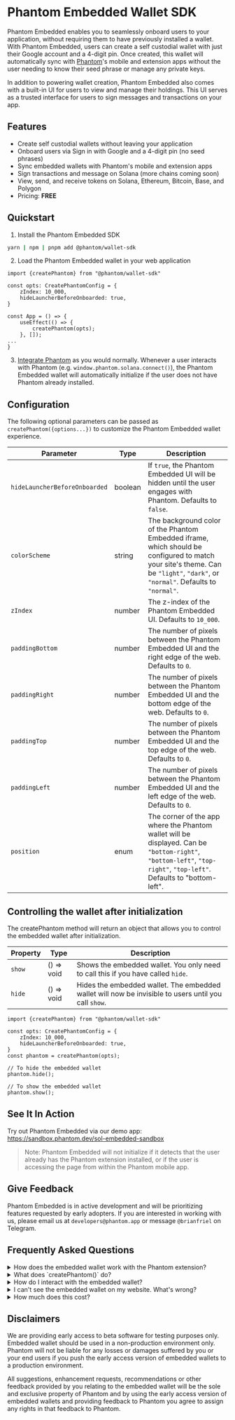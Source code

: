 # Phantom Embedded Wallet SDK

Phantom Embedded enables you to seamlessly onboard users to your application, without requiring them to have previously
installed a wallet. With Phantom Embedded, users can create a self custodial wallet with just their Google account and a
4-digit pin. Once created, this wallet will automatically sync with [Phantom](https://phantom.app)'s mobile and
extension apps without the user needing to know their seed phrase or manage any private keys.

In addition to powering wallet creation, Phantom Embedded also comes with a built-in UI for users to view and manage
their holdings. This UI serves as a trusted interface for users to sign messages and transactions on your app.

## Features

- Create self custodial wallets without leaving your application
- Onboard users via Sign in with Google and a 4-digit pin (no seed phrases)
- Sync embedded wallets with Phantom's mobile and extension apps
- Sign transactions and message on Solana (more chains coming soon)
- View, send, and receive tokens on Solana, Ethereum, Bitcoin, Base, and Polygon
- Pricing: **FREE**

## Quickstart

1. Install the Phantom Embedded SDK

```bash
yarn | npm | pnpm add @phantom/wallet-sdk
```

2. Load the Phantom Embedded wallet in your web application

```tsx
import {createPhantom} from "@phantom/wallet-sdk"

const opts: CreatePhantomConfig = {
    zIndex: 10_000,
    hideLauncherBeforeOnboarded: true,
}

const App = () => {
    useEffect(() => {
        createPhantom(opts);
    }, []);
...
}
```

3. [Integrate Phantom](https://docs.phantom.app/solana/integrating-phantom) as you would normally. Whenever a user
   interacts with Phantom (e.g. `window.phantom.solana.connect()`), the Phantom Embedded wallet will automatically
   initialize if the user does not have Phantom already installed.

## Configuration

The following optional parameters can be passed as `createPhantom({options...})` to customize the Phantom Embedded
wallet experience.

| Parameter                     | Type    | Description                                                                                                                                                                    |
|-------------------------------|---------|--------------------------------------------------------------------------------------------------------------------------------------------------------------------------------|
| `hideLauncherBeforeOnboarded` | boolean | If `true`, the Phantom Embedded UI will be hidden until the user engages with Phantom. Defaults to `false`.                                                                    |
| `colorScheme`                 | string  | The background color of the Phantom Embedded iframe, which should be configured to match your site's theme. Can be `"light"`, `"dark"`, or `"normal"`. Defaults to `"normal"`. |
| `zIndex`                      | number  | The z-index of the Phantom Embedded UI. Defaults to `10_000`.                                                                                                                  |
| `paddingBottom`               | number  | The number of pixels between the Phantom Embedded UI and the right edge of the web. Defaults to `0`.                                                                           |
| `paddingRight`                | number  | The number of pixels between the Phantom Embedded UI and the bottom edge of the web. Defaults to `0`.                                                                          |
| `paddingTop`                  | number  | The number of pixels between the Phantom Embedded UI and the top edge of the web. Defaults to `0`.                                                                             |
| `paddingLeft`                 | number  | The number of pixels between the Phantom Embedded UI and the left edge of the web. Defaults to `0`.                                                                            |
| `position`                    | enum    | The corner of the app where the Phantom wallet will be displayed. Can be `"bottom-right"`, `"bottom-left"`, `"top-right"`, `"top-left"`. Defaults to "bottom-left".            |

## Controlling the wallet after initialization

The createPhantom method will return an object that allows you to control the embedded wallet after initialization.

| Property | Type       | Description                                                                                         |
|----------|------------|-----------------------------------------------------------------------------------------------------|
| `show`   | () => void | Shows the embedded wallet. You only need to call this if you have called `hide`.                    |
| `hide`   | () => void | Hides the embedded wallet. The embedded wallet will now be invisible to users until you call `show`. |

```tsx
import {createPhantom} from "@phantom/wallet-sdk"

const opts: CreatePhantomConfig = {
    zIndex: 10_000,
    hideLauncherBeforeOnboarded: true,
}
const phantom = createPhantom(opts);

// To hide the embedded wallet
phantom.hide();

// To show the embedded wallet
phantom.show();
```

## See It In Action

Try out Phantom Embedded via our demo app: https://sandbox.phantom.dev/sol-embedded-sandbox

> Note: Phantom Embedded will not initialize if it detects that the user already has the Phantom extension installed, or
> if the user is accessing the page from within the Phantom mobile app.

## Give Feedback

Phantom Embedded is in active development and will be prioritizing features requested by early adopters. If you are
interested in working with us, please email us at `developers@phantom.app` or message `@brianfriel` on Telegram.

## Frequently Asked Questions

<details>
  <summary>How does the embedded wallet work with the Phantom extension?</summary>

    If the Phantom extension is detected, we will not inject the embedded wallet. Phantom users can continue using their extension like normal.

</details>
<details>
  <summary>What does `createPhantom()` do?</summary>

    The Phantom embedded wallet lives inside an iframe. The `createPhantom` function loads and attaches the iframe to your website.

</details>
<details>
  <summary>How do I interact with the embedded wallet?</summary>

    Once `createPhantom` has been called, `window.phantom.solana` and a compliant wallet-standard provider will also be available in the global scope of your website. This means that most of your existing code for interacting with Solana wallets should work out of the box.

    Once a user has onboarded to the embedded wallet, they should be able to click your “connect wallet” button, which gives your website access to their Solana address. After that, signing messages and transactions should just work as normal.

</details>
<details>
  <summary>I can't see the embedded wallet on my website. What's wrong?</summary>

    The most common cause is that you are using a browser with the Phantom extension installed. If the Phantom extension is detected, we will not inject the embedded wallet.

    You can temporarily disable the Phantom extension by going to `chrome://extensions` and toggling Phantom off.

</details>
<details>
  <summary>How much does this cost?</summary>

    It's free!

</details>

## Disclaimers

We are providing early access to beta software for testing purposes only. Embedded wallet should be used in a
non-production environment only. Phantom will not be liable for any losses or damages suffered by you or your end users
if you push the early access version of embedded wallets to a production environment.

All suggestions, enhancement requests, recommendations or other feedback provided by you relating to the embedded wallet
will be the sole and exclusive property of Phantom and by using the early access version of embedded wallets and
providing feedback to Phantom you agree to assign any rights in that feedback to Phantom.
